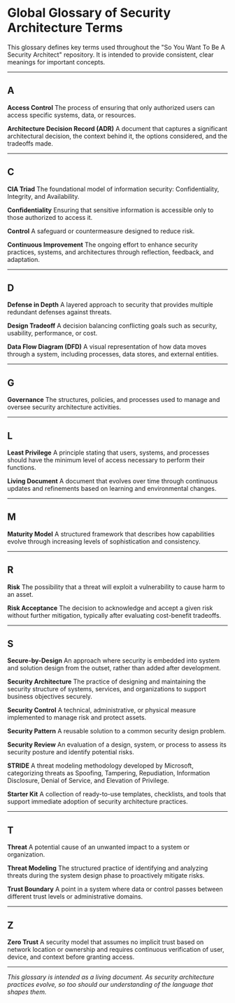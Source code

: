 # Global Glossary of Security Architecture Terms

This glossary defines key terms used throughout the "So You Want To Be A Security Architect" repository. It is intended to provide consistent, clear meanings for important concepts.

---

## A

**Access Control**
The process of ensuring that only authorized users can access specific systems, data, or resources.

**Architecture Decision Record (ADR)**
A document that captures a significant architectural decision, the context behind it, the options considered, and the tradeoffs made.

---

## C

**CIA Triad**
The foundational model of information security: Confidentiality, Integrity, and Availability.

**Confidentiality**
Ensuring that sensitive information is accessible only to those authorized to access it.

**Control**
A safeguard or countermeasure designed to reduce risk.

**Continuous Improvement**
The ongoing effort to enhance security practices, systems, and architectures through reflection, feedback, and adaptation.

---

## D

**Defense in Depth**
A layered approach to security that provides multiple redundant defenses against threats.

**Design Tradeoff**
A decision balancing conflicting goals such as security, usability, performance, or cost.

**Data Flow Diagram (DFD)**
A visual representation of how data moves through a system, including processes, data stores, and external entities.

---

## G

**Governance**
The structures, policies, and processes used to manage and oversee security architecture activities.

---

## L

**Least Privilege**
A principle stating that users, systems, and processes should have the minimum level of access necessary to perform their functions.

**Living Document**
A document that evolves over time through continuous updates and refinements based on learning and environmental changes.

---

## M

**Maturity Model**
A structured framework that describes how capabilities evolve through increasing levels of sophistication and consistency.

---

## R

**Risk**
The possibility that a threat will exploit a vulnerability to cause harm to an asset.

**Risk Acceptance**
The decision to acknowledge and accept a given risk without further mitigation, typically after evaluating cost-benefit tradeoffs.

---

## S

**Secure-by-Design**
An approach where security is embedded into system and solution design from the outset, rather than added after development.

**Security Architecture**
The practice of designing and maintaining the security structure of systems, services, and organizations to support business objectives securely.

**Security Control**
A technical, administrative, or physical measure implemented to manage risk and protect assets.

**Security Pattern**
A reusable solution to a common security design problem.

**Security Review**
An evaluation of a design, system, or process to assess its security posture and identify potential risks.

**STRIDE**
A threat modeling methodology developed by Microsoft, categorizing threats as Spoofing, Tampering, Repudiation, Information Disclosure, Denial of Service, and Elevation of Privilege.

**Starter Kit**
A collection of ready-to-use templates, checklists, and tools that support immediate adoption of security architecture practices.

---

## T

**Threat**
A potential cause of an unwanted impact to a system or organization.

**Threat Modeling**
The structured practice of identifying and analyzing threats during the system design phase to proactively mitigate risks.

**Trust Boundary**
A point in a system where data or control passes between different trust levels or administrative domains.

---

## Z

**Zero Trust**
A security model that assumes no implicit trust based on network location or ownership and requires continuous verification of user, device, and context before granting access.

---

*This glossary is intended as a living document. As security architecture practices evolve, so too should our understanding of the language that shapes them.*